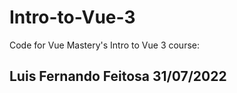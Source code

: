 # Intro-to-Vue-3
Code for Vue Mastery's Intro to Vue 3 course:

## Luis Fernando Feitosa 31/07/2022
